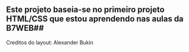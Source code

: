 ## Este projeto baseia-se no primeiro projeto HTML/CSS que estou aprendendo nas aulas da B7WEB##

Creditos do layout: Alexander Bukin